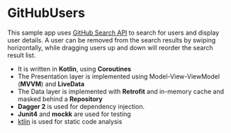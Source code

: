 # GitHubUsers
This sample app uses [GitHub Search API](https://developer.github.com/v3/search/#search-users) to search for users and display user details.
A user can be removed from the search results by swiping horizontally, while dragging users up and down will reorder the search result list.

- It is written in **Kotlin**, using **Coroutines**
- The Presentation layer is implemented using Model-View-ViewModel (**MVVM**) and **LiveData**
- The Data layer is implemented with **Retrofit** and in-memory cache and masked behind a **Repository**
- **Dagger 2** is used for dependency injection.
- **Junit4** and **mockk** are used for testing
- [ktlin](https://github.com/pinterest/ktlint) is used for static code analysis
